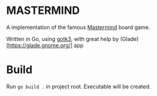 # MASTERMIND

A implementation of the famous [Mastermind](https://en.wikipedia.org/wiki/Mastermind_(board_game)) board game.

Written in Go, using [gotk3](https://pkg.go.dev/github.com/gotk3/gotk3), with great help by (Glade)[https://glade.gnome.org/] app

# Build 
Run `go build .` in project root. Executable will be created.